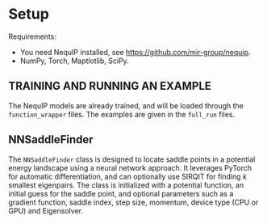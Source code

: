 # Setup
Requirements:
- You need NequIP installed, see https://github.com/mir-group/nequip.
- NumPy, Torch, Maptlotlib, SciPy.

## TRAINING AND RUNNING AN EXAMPLE

The NequIP models are already trained, and will be loaded through the `function_wrapper` files. The examples are given in the `full_run` files.

## NNSaddleFinder

The `NNSaddleFinder` class is designed to locate saddle points in a potential energy landscape using a neural network approach. It leverages PyTorch for automatic differentiation, and can optionally use SIRQIT for finding $k$ smallest eigenpairs. The class is initialized with a potential function, an initial guess for the saddle point, and optional parameters such as a gradient function, saddle index, step size, momentum, device type (CPU or GPU) and Eigensolver.
